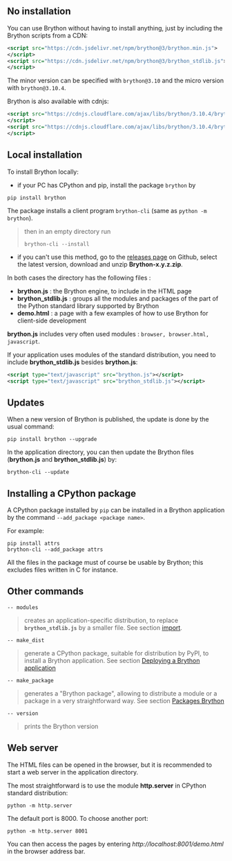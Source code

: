 No installation
---------------
You can use Brython without having to install anything, just by including the
Brython scripts from a CDN:

```xml
<script src="https://cdn.jsdelivr.net/npm/brython@3/brython.min.js">
</script>
<script src="https://cdn.jsdelivr.net/npm/brython@3/brython_stdlib.js">
</script>
```

The minor version can be specified with `brython@3.10` and the micro version
with `brython@3.10.4`.

Brython is also available with cdnjs:

```xml
<script src="https://cdnjs.cloudflare.com/ajax/libs/brython/3.10.4/brython.min.js">
</script>
<script src="https://cdnjs.cloudflare.com/ajax/libs/brython/3.10.4/brython_stdlib.min.js">
</script>
```

Local installation
------------------

To install Brython locally:

- if your PC has CPython and pip, install the package `brython` by
```console
pip install brython
```

The package installs a client program `brython-cli` (same as `python -m brython`).

> then in an empty directory run
>```console
>brython-cli --install
>```

- if you can't use this method, go to the [releases page](https://github.com/brython-dev/brython/releases)
on Github, select the latest version, download and unzip __Brython-x.y.z.zip__.

In both cases the directory has the following files :

- __brython.js__ : the Brython engine, to include in the HTML page
- __brython_stdlib.js__ : groups all the modules and packages of the part of
  the Python standard library supported by Brython
- __demo.html__ : a page with a few examples of how to use Brython for
  client-side development

__brython.js__ includes very often used modules : `browser, browser.html, javascript`.

If your application uses modules of the standard distribution, you need to
include __brython_stdlib.js__ besides __brython.js__:

```xml
<script type="text/javascript" src="brython.js"></script>
<script type="text/javascript" src="brython_stdlib.js"></script>
```

Updates
-------
When a new version of Brython is published, the update is done by the usual
command:

```console
pip install brython --upgrade
```

In the application directory, you can then update the Brython files
(__brython.js__ and __brython_stdlib.js__) by:

```console
brython-cli --update
```

Installing a CPython package
----------------------------
A CPython package installed by `pip` can be installed in a Brython application
by the command `--add_package <package name>`.

For example:
```console
pip install attrs
brython-cli --add_package attrs
```

All the files in the package must of course be usable by Brython; this
excludes files written in C for instance.

Other commands
--------------

`-- modules`

> creates an application-specific distribution, to replace
> __`brython_stdlib.js`__ by a smaller file. See section
> [import](import.html).

`-- make_dist`

> generate a CPython package, suitable for distribution by PyPI, to install a
> Brython application. See section [Deploying a Brython application](deploy.html)

`-- make_package`

> generates a "Brython package", allowing to distribute a module or a package
> in a very straightforward way. See section [Packages Brython](brython-packages.html)

`-- version`

> prints the Brython version

Web server
----------
The HTML files can be opened in the browser, but it is recommended to
start a web server in the application directory.

The most straightforward is to use the module **http.server** in CPython
standard distribution:

```console
python -m http.server
```

The default port is 8000. To choose another port:

```console
python -m http.server 8001
```

You can then access the pages by entering _http://localhost:8001/demo.html_
in the browser address bar.
